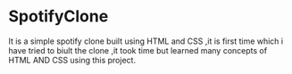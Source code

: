 # SpotifyClone
It is a simple spotify clone built using HTML and CSS ,it is first time which i have tried to biult the clone ,it took time but learned many concepts of HTML AND CSS using this project.
